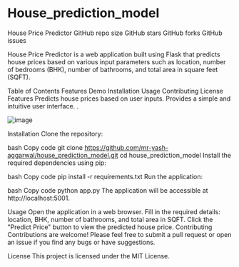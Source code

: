 # House_prediction_model

House Price Predictor
GitHub repo size
GitHub stars
GitHub forks
GitHub issues

House Price Predictor is a web application built using Flask that predicts house prices based on various input parameters such as location, number of bedrooms (BHK), number of bathrooms, and total area in square feet (SQFT).

Table of Contents
Features
Demo
Installation
Usage
Contributing
License
Features
Predicts house prices based on user inputs.
Provides a simple and intuitive user interface.
.

![image](https://github.com/mr-yash-aggarwal/House_prediction_model/assets/125944406/d1c7953f-9417-4a24-9b12-7d9933e68cb2)


Installation
Clone the repository:

bash
Copy code
git clone https://github.com/mr-yash-aggarwal/house_prediction_model.git
cd house_prediction_model
Install the required dependencies using pip:

bash
Copy code
pip install -r requirements.txt
Run the application:

bash
Copy code
python app.py
The application will be accessible at http://localhost:5001.

Usage
Open the application in a web browser.
Fill in the required details: location, BHK, number of bathrooms, and total area in SQFT.
Click the "Predict Price" button to view the predicted house price.
Contributing
Contributions are welcome! Please feel free to submit a pull request or open an issue if you find any bugs or have suggestions.

License
This project is licensed under the MIT License.

